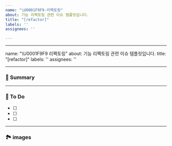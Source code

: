 ```yaml
---
name: "\U0001F9F9-리팩토링"
about: 기능 리팩토링 관련 이슈 템플릿입니다.
title: "[refactor]"
labels: ''
assignees: ''

---
```


---
name: "\U0001F9F9 리팩토링"
about: 기능 리팩토링 관련 이슈 템플릿입니다.
title: "[refactor]"
labels: ''
assignees: ''

---

### 🚀 Summary

<!-- A brief description of the issue. -->

---

### 📝 To Do

<!-- Write what you need to do -->

- [ ]
- [ ]
- [ ]

---

### 🏞️ images 

<!-- Capture related images -->
